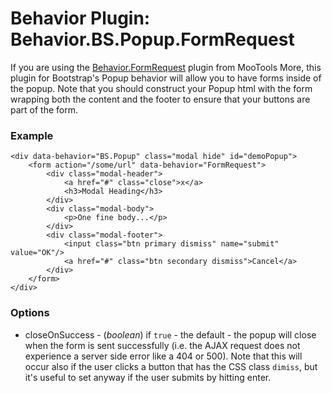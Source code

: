 Behavior Plugin: Behavior.BS.Popup.FormRequest
===================================

If you are using the [Behavior.FormRequest](http://mootools.net/docs/more/Forms/Form.Request) plugin from MooTools More, this plugin for Bootstrap's Popup behavior will allow you to have forms inside of the popup. Note that you should construct your Popup html with the form wrapping both the content and the footer to ensure that your buttons are part of the form.

### Example

	<div data-behavior="BS.Popup" class="modal hide" id="demoPopup">
		<form action="/some/url" data-behavior="FormRequest">
			<div class="modal-header">
				<a href="#" class="close">x</a>
				<h3>Modal Heading</h3>
			</div>
			<div class="modal-body">
				<p>One fine body...</p>
			</div>
			<div class="modal-footer">
				<input class="btn primary dismiss" name="submit" value="OK"/>
				<a href="#" class="btn secondary dismiss">Cancel</a>
			</div>
		</form>
	</div>

### Options

* closeOnSuccess - (*boolean*) if `true` - the default - the popup will close when the form is sent successfully (i.e. the AJAX request does not experience a server side error like a 404 or 500). Note that this will occur also if the user clicks a button that has the CSS class `dimiss`, but it's useful to set anyway if the user submits by hitting enter.